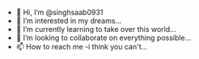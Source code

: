 - 👋 Hi, I’m @singhsaab0931
- 👀 I’m interested in my dreams...
- 🌱 I’m currently learning to take over this world...
- 💞️ I’m looking to collaborate on everything possible...
- 📫 How to reach me -i think you can't...

<!---
singhsaab0931/singhsaab0931 is a ✨ special ✨ repository because its `README.md` (this file) appears on your GitHub profile.
You can click the Preview link to take a look at your changes.
--->
